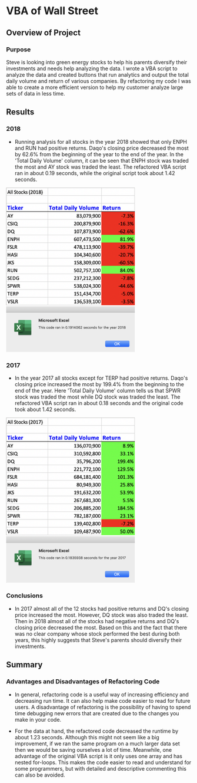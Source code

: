 # VBA of Wall Street

## Overview of Project

### Purpose
Steve is looking into green energy stocks to help his parents diversify their investments and needs help analyzing the data. I wrote a VBA script to analyze the data and created buttons that run analytics and output the total daily volume and return of various companies. By refactoring my code I was able to create a more efficient version to help my customer analyze large sets of data in less time.

## Results

### 2018
- Running analysis for all stocks in the year 2018 showed that only ENPH and RUN had positive returns. Daqo's closing price decreased the most by 62.6% from the beginning of the year to the end of the year. In the 'Total Daily Volume' column, it can be seen that ENPH stock was traded the most and AY stock was traded the least. The refactored VBA script ran in about 0.19 seconds, while the original script took about 1.42 seconds.

<img src="https://github.com/npantfoerder/stock-analysis/blob/master/resources/VBA_Challenge_2018_Output.png" width="350">

<img src="https://github.com/npantfoerder/stock-analysis/blob/master/resources/VBA_Challenge_2018.png" width="350">

### 2017
- In the year 2017 all stocks except for TERP had positive returns. Daqo's closing price increased the most by 199.4% from the beginning to the end of the year. Here 'Total Daily Volume' column tells us that SPWR stock was traded the most while DQ stock was traded the least. The refactored VBA script ran in about 0.18 seconds and the original code took about 1.42 seconds.

<img src="https://github.com/npantfoerder/stock-analysis/blob/master/resources/VBA_Challenge_2017_Output.png" width="350">

<img src="https://github.com/npantfoerder/stock-analysis/blob/master/resources/VBA_Challenge_2017.png" width="350">

### Conclusions
- In 2017 almost all of the 12 stocks had positive returns and DQ's closing price increased the most. However, DQ stock was also traded the least. Then in 2018 almost all of the stocks had negative returns and DQ's closing price decreased the most. Based on this and the fact that there was no clear company whose stock performed the best during both years, this highly suggests that Steve's parents should diversify their investments. 

## Summary

### Advantages and Disadvantages of Refactoring Code
- In general, refactoring code is a useful way of increasing efficiency and decreasing run time. It can also help make code easier to read for future users. A disadvantage of refactoring is the possibility of having to spend time debugging new errors that are created due to the changes you make in your code.

- For the data at hand, the refactored code decreased the runtime by about 1.23 seconds. Although this might not seem like a big improvement, if we ran the same program on a much larger data set then we would be saving ourselves a lot of time. Meanwhile, one advantage of the original VBA script is it only uses one array and has nested for-loops. This makes the code easier to read and understand for some programmers, but with detailed and descriptive commenting this can also be avoided. 
